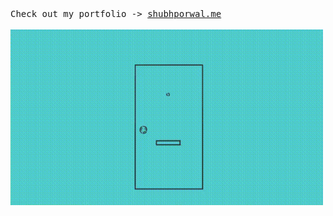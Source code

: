 <samp>
  Check out my portfolio -> <a href="https://shubhporwal.me/">shubhporwal.me</a>
</samp>

<br />
<br />

<kbd>
 <img width="500" alt="GIF" src="https://github.com/shubh73/shubh73/blob/main/assets/1.gif" >
</kbd>
